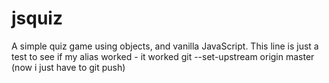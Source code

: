 # jsquiz
A simple quiz game using objects, and vanilla JavaScript.
This line is just a test to see if my alias worked - it worked
git --set-upstream origin master (now i just have to git push)
